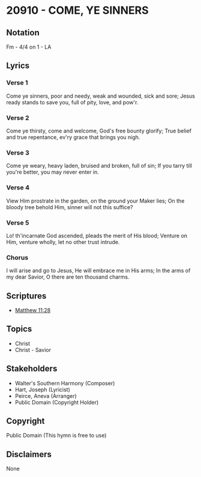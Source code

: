 # 20910 - COME, YE SINNERS

## Notation

Fm - 4/4 on 1 - LA

## Lyrics

### Verse 1

Come ye sinners, poor and needy, weak and wounded, sick and sore; Jesus ready stands to save you, full of pity, love, and pow'r.

### Verse 2

Come ye thirsty, come and welcome, God's free bounty glorify; True belief and true repentance, ev'ry grace that brings you nigh.

### Verse 3

Come ye weary, heavy laden, bruised and broken, full of sin; If you tarry till you're better, you may never enter in.

### Verse 4

View Him prostrate in the garden, on the ground your Maker lies; On the bloody tree behold Him, sinner will not this suffice?

### Verse 5

Lo! th'incarnate God ascended, pleads the merit of His blood; Venture on Him, venture wholly, let no other trust intrude.

### Chorus

I will arise and go to Jesus, He will embrace me in His arms; In the arms of my dear Savior, O there are ten thousand charms.


## Scriptures

- [Matthew 11:28](https://www.biblegateway.com/passage/?search=Matthew%2011%3A28)

## Topics

- Christ
- Christ - Savior

## Stakeholders

- Walter's Southern Harmony (Composer)
- Hart, Joseph (Lyricist)
- Peirce, Aneva (Arranger)
- Public Domain (Copyright Holder)

## Copyright

Public Domain
(This hymn is free to use)

## Disclaimers

None

